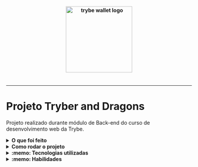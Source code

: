 <h4 align="center">
  <img width="180px" alt="trybe wallet logo" src="https://user-images.githubusercontent.com/100851855/229682043-40aa84db-1a37-4b47-90c1-b2e293034ad5.png" />
  <br /><br />
</h4>

<hr />


# Projeto Tryber and Dragons

Projeto realizado durante módulo de Back-end do curso de desenvolvimento web da Trybe.

<details>
  <summary><strong>O que foi feito</strong></summary></br>

  Neste projeto apliquei os princípios da arquitetura SOLID e os princípios de POO em uma estrutura de jogos de interpretação de papéis, mais conhecidos como jogos RPG (Role Playing Game).
  
  A aplicação foi desenvolvida com:

- `Node.js`
- `TypeScript`
- `POO`
- `docker`
- `docker-compose`
- `S.O.L.I.D`

</details>
<details>
  <summary><strong>Como rodar o projeto</strong></summary></br>

  **Com Docker:**

  **:warning: Antes de começar, seu docker-compose precisa estar na versão 1.29 ou superior. [Veja aqui](https://www.digitalocean.com/community/tutorials/how-to-install-and-use-docker-compose-on-ubuntu-20-04-pt) ou [na documentação](https://docs.docker.com/compose/install/) como instalá-lo. No primeiro artigo, você pode substituir onde está com `1.26.0` por `1.29.2`.**

- [ ] `docker-compose up -d`
- [ ] `docker exec -it trybers_and_dragons bash`
- [ ] `npm install`

**Localmente:**

**Necessita ter um banco de dados(MySql) instalado localmente**

- [ ] `npm install`

</details>

<details>
  <summary><strong>:memo: Tecnologias utilizadas</strong></summary><br />
  
- `Node.js`
- `TypeScript`
- `POO`
- `docker`
- `docker-compose`
- `S.O.L.I.D`

</details>
<details>
  <summary><strong>:memo: Habilidades</strong></summary><br />

- O conhecimento dos pilares da Programação Orientada a Objetos: Herança, Abstração, Encapsulamento e Polimorfismo.
- A habilidade de criar e utilizar Interface;
- A habilidade de utilizar Composição;
- Implementar, em TypeScript, Classes, Instâncias, Atributos, Métodos e Objetos;
- O conhecimento e aplicação dos princípios SOLID.

</details>
